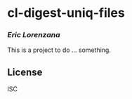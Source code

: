 # cl-digest-uniq-files
### _Eric Lorenzana_

This is a project to do ... something.

## License

ISC

